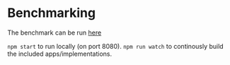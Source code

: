 # Benchmarking

The benchmark can be run [here](http://somebee.github.io/dom-reconciler-bench/index.html)

`npm start` to run locally (on port 8080). `npm run watch` to continously build the included apps/implementations.

